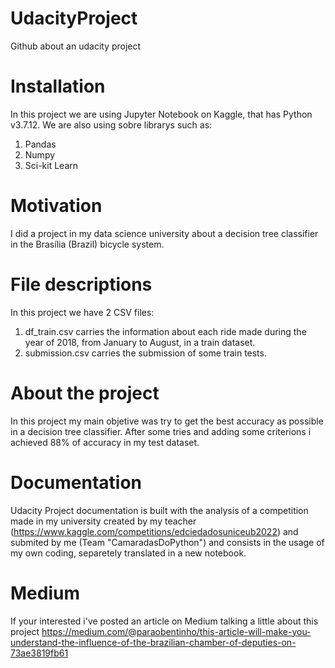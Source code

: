 # UdacityProject
Github about an udacity project
# Installation
In this project we are using Jupyter Notebook on Kaggle, that has Python v3.7.12. We are also using sobre librarys such as:
1. Pandas
2. Numpy
3. Sci-kit Learn
# Motivation 
I did a project in my data science university about a decision tree classifier in the Brasília (Brazil) bicycle system.
# File descriptions
In this project we have 2 CSV files:
1. df_train.csv carries the information about each ride made during the year of 2018, from January to August, in a train dataset.
2. submission.csv carries the submission of some train tests.
# About the project
In this project my main objetive was try to get the best accuracy as possible in a decision tree classifier. After some tries and adding some criterions i achieved 88% of accuracy in my test dataset.
# Documentation
Udacity Project documentation is built with the analysis of a competition made in my university created by my teacher (https://www.kaggle.com/competitions/edciedadosuniceub2022) and submited by me (Team "CamaradasDoPython") and consists in the usage of my own coding, separetely translated in a new notebook.
# Medium
If your interested i've posted an article on Medium talking a little about this project  https://medium.com/@paraobentinho/this-article-will-make-you-understand-the-influence-of-the-brazilian-chamber-of-deputies-on-73ae3819fb61
